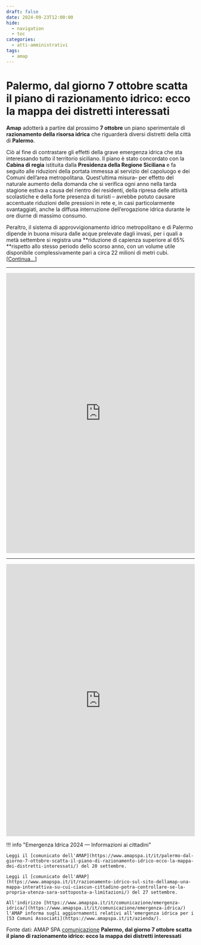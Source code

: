 ```yaml
---
draft: false
date: 2024-09-23T12:00:00
hide:
  - navigation
  - toc
categories:
  - atti-amministrativi
tags:
  - amap
---
```


# Palermo, dal giorno 7 ottobre scatta il piano di razionamento idrico: ecco la mappa dei distretti interessati

**Amap** adotterà a partire dal prossimo **7 ottobre** un piano sperimentale di **razionamento della risorsa idrica** che riguarderà diversi distretti della città di **Palermo**.

Ciò al fine di contrastare gli effetti della grave emergenza idrica che sta interessando tutto il territorio siciliano. Il piano è stato concordato con la **Cabina di regia** istituita dalla **Presidenza della Regione Siciliana** e fa seguito alle riduzioni della portata immessa al servizio del capoluogo e dei Comuni dell’area metropolitana.  <!-- more -->Quest’ultima misura– per effetto del naturale aumento della domanda che si verifica ogni anno nella tarda stagione estiva a causa del rientro dei residenti, della ripresa delle attività scolastiche e della forte presenza di turisti – avrebbe potuto causare accentuate riduzioni delle pressioni in rete e, in casi particolarmente svantaggiati, anche la diffusa interruzione dell’erogazione idrica durante le ore diurne di massimo consumo.

Peraltro, il sistema di approvvigionamento idrico metropolitano e di Palermo dipende in buona misura dalle acque prelevate dagli invasi, per i quali a metà settembre si registra una **riduzione di capienza superiore al 65% **rispetto allo stesso periodo dello scorso anno, con un volume utile disponibile complessivamente pari a circa 22 milioni di metri cubi. [[Continua...](https://www.amapspa.it/it/palermo-dal-giorno-7-ottobre-scatta-il-piano-di-razionamento-idrico-ecco-la-mappa-dei-distretti-interessati/)]

---

<iframe src="https://www.arcgis.com/apps/instant/basic/index.html?appid=fcb0c5f28572432da3ed3f837c378b87" width="100%" height="750" frameborder="0" style="border:0" allowfullscreen>iFrames non supportati in questa pagina.</iframe>	

---

<iframe title="AMAP SPA - Distretti in turnazione idrica giornaliera | Palermo 2024 " aria-label="Tabella" id="datawrapper-chart-h4OMW" src="https://datawrapper.dwcdn.net/h4OMW/14/" scrolling="no" frameborder="0" style="width: 0; min-width: 100% !important; border: none;" height="729" data-external="1"></iframe><script type="text/javascript">!function(){"use strict";window.addEventListener("message",(function(a){if(void 0!==a.data["datawrapper-height"]){var e=document.querySelectorAll("iframe");for(var t in a.data["datawrapper-height"])for(var r=0;r<e.length;r++)if(e[r].contentWindow===a.source){var i=a.data["datawrapper-height"][t]+"px";e[r].style.height=i}}}))}();
</script>


!!! info "Emergenza Idrica 2024 — Informazioni ai cittadini"

    Leggi il [comunicato dell'AMAP](https://www.amapspa.it/it/palermo-dal-giorno-7-ottobre-scatta-il-piano-di-razionamento-idrico-ecco-la-mappa-dei-distretti-interessati/) del 20 settembre.
	
	Leggi il [comunicato dell'AMAP](https://www.amapspa.it/it/razionamento-idrico-sul-sito-dellamap-una-mappa-interattiva-su-cui-ciascun-cittadino-potra-controllare-se-la-propria-utenza-sara-sottoposta-a-limitazioni/) del 27 settembre.
	
	All'indirizzo [https://www.amapspa.it/it/comunicazione/emergenza-idrica/](https://www.amapspa.it/it/comunicazione/emergenza-idrica/) l'AMAP informa sugli aggiornamenti relativi all'emergenza idrica per i [53 Comuni Associati](https://www.amapspa.it/it/azienda/).

Fonte dati: AMAP SPA [comunicazione](https://www.amapspa.it/it/palermo-dal-giorno-7-ottobre-scatta-il-piano-di-razionamento-idrico-ecco-la-mappa-dei-distretti-interessati/) **Palermo, dal giorno 7 ottobre scatta il piano di razionamento idrico: ecco la mappa dei distretti interessati**
